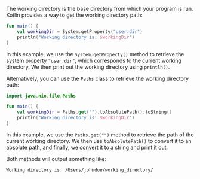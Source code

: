 The working directory is the base directory from which your program is run. Kotlin provides a way to get the working directory path:

```kotlin
fun main() {
    val workingDir = System.getProperty("user.dir")
    println("Working directory is: $workingDir")
}
```

In this example, we use the `System.getProperty()` method to retrieve the system property `"user.dir"`, which corresponds to the current working directory. We then print out the working directory using `println()`.

Alternatively, you can use the `Paths` class to retrieve the working directory path:

```kotlin
import java.nio.file.Paths

fun main() {
    val workingDir = Paths.get("").toAbsolutePath().toString()
    println("Working directory is: $workingDir")
}
```

In this example, we use the `Paths.get("")` method to retrieve the path of the current working directory. We then use `toAbsolutePath()` to convert it to an absolute path, and finally, we convert it to a string and print it out.

Both methods will output something like: 

```
Working directory is: /Users/johndoe/working_directory/
```